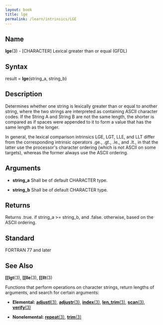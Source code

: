 ```yaml
---
layout: book
title: lge
permalink: /learn/intrinsics/LGE
---
```

## __Name__

__lge__(3) - \[CHARACTER\] Lexical greater than or equal
(GFDL)

## __Syntax__

result = __lge__(string\_a, string\_b)

## __Description__

Determines whether one string is lexically greater than or equal to
another string, where the two strings are interpreted as containing
ASCII character codes. If the String A and String B are not the same
length, the shorter is compared as if spaces were appended to it to form
a value that has the same length as the longer.

In general, the lexical comparison intrinsics LGE, LGT, LLE, and LLT
differ from the corresponding intrinsic operators .ge., .gt., .le., and
.lt., in that the latter use the processor's character ordering (which
is not ASCII on some targets), whereas the former always use the ASCII
ordering.

## __Arguments__

  - __string\_a__
    Shall be of default CHARACTER type.

  - __string\_b__
    Shall be of default CHARACTER type.

## __Returns__

Returns .true. if string\_a \>= string\_b, and .false. otherwise, based
on the ASCII ordering.

## __Standard__

FORTRAN 77 and later

## __See Also__

__\[\[lgt__(3), __\[\[lle__(3), __\[\[llt__(3)

Functions that perform operations on character strings, return lengths
of arguments, and search for certain arguments:

  - __Elemental:__
    [__adjustl__(3)](ADJUSTL), [__adjustr__(3)](ADJUSTR), [__index__(3)](INDEX), [__len\_trim__(3)](LEN_TRIM),
    [__scan__(3)](SCAN), [__verify__(3)](VERIFY)

  - __Nonelemental:__
    [__repeat__(3)](REPEAT), [__trim__(3)](TRIM)
